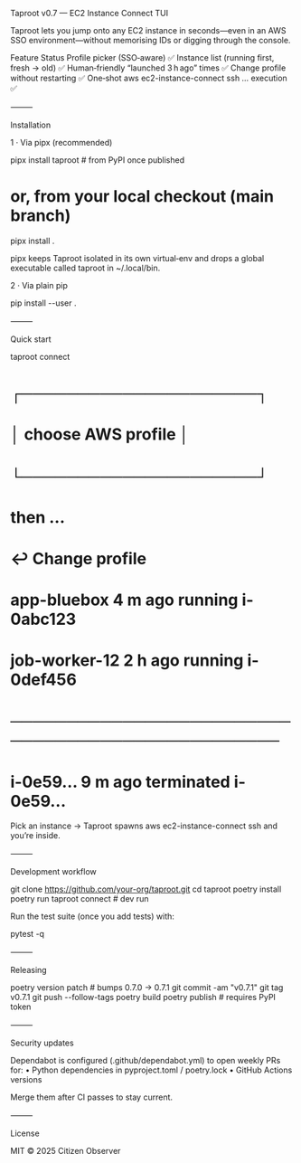Taproot v0.7 — EC2 Instance Connect TUI

Taproot lets you jump onto any EC2 instance in seconds—even in an AWS SSO environment—without memorising IDs or digging through the console.

Feature Status
Profile picker (SSO‑aware) ✅
Instance list (running first, fresh → old) ✅
Human‑friendly “launched 3 h ago” times ✅
Change profile without restarting ✅
One‑shot aws ec2-instance-connect ssh … execution ✅

⸻

Installation

1 · Via pipx (recommended)

pipx install taproot # from PyPI once published

# or, from your local checkout (main branch)

pipx install .

pipx keeps Taproot isolated in its own virtual‑env and drops a global executable called taproot in ~/.local/bin.

2 · Via plain pip

pip install --user .

⸻

Quick start

taproot connect

# ┌─────────────────────┐

# │ choose AWS profile │

# └─────────────────────┘

# then …

# ↩ Change profile

# app-bluebox 4 m ago running i-0abc123

# job-worker-12 2 h ago running i-0def456

# ─────────────────────────────────────────────────

# i-0e59… 9 m ago terminated i-0e59…

Pick an instance → Taproot spawns aws ec2-instance-connect ssh and you’re inside.

⸻

Development workflow

git clone <https://github.com/your-org/taproot.git>
cd taproot
poetry install
poetry run taproot connect # dev run

Run the test suite (once you add tests) with:

pytest -q

⸻

Releasing

poetry version patch # bumps 0.7.0 → 0.7.1
git commit -am "v0.7.1"
git tag v0.7.1
git push --follow-tags
poetry build
poetry publish # requires PyPI token

⸻

Security updates

Dependabot is configured (.github/dependabot.yml) to open weekly PRs for:
• Python dependencies in pyproject.toml / poetry.lock
• GitHub Actions versions

Merge them after CI passes to stay current.

⸻

License

MIT © 2025 Citizen Observer

